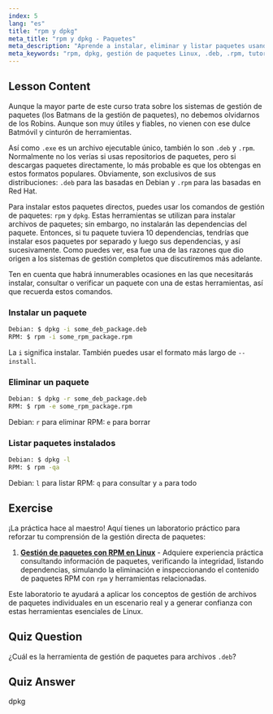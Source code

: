 ```yaml
---
index: 5
lang: "es"
title: "rpm y dpkg"
meta_title: "rpm y dpkg - Paquetes"
meta_description: "Aprende a instalar, eliminar y listar paquetes usando los comandos rpm y dpkg. Comprende la gestión directa de paquetes para archivos .deb y .rpm. ¡Comienza tu viaje en Linux!"
meta_keywords: "rpm, dpkg, gestión de paquetes Linux, .deb, .rpm, tutorial Linux, guía para principiantes, instalar paquetes"
---
```


## Lesson Content

Aunque la mayor parte de este curso trata sobre los sistemas de gestión de paquetes (los Batmans de la gestión de paquetes), no debemos olvidarnos de los Robins. Aunque son muy útiles y fiables, no vienen con ese dulce Batmóvil y cinturón de herramientas.

Así como `.exe` es un archivo ejecutable único, también lo son `.deb` y `.rpm`. Normalmente no los verías si usas repositorios de paquetes, pero si descargas paquetes directamente, lo más probable es que los obtengas en estos formatos populares. Obviamente, son exclusivos de sus distribuciones: `.deb` para las basadas en Debian y `.rpm` para las basadas en Red Hat.

Para instalar estos paquetes directos, puedes usar los comandos de gestión de paquetes: `rpm` y `dpkg`. Estas herramientas se utilizan para instalar archivos de paquetes; sin embargo, no instalarán las dependencias del paquete. Entonces, si tu paquete tuviera 10 dependencias, tendrías que instalar esos paquetes por separado y luego sus dependencias, y así sucesivamente. Como puedes ver, esa fue una de las razones que dio origen a los sistemas de gestión completos que discutiremos más adelante.

Ten en cuenta que habrá innumerables ocasiones en las que necesitarás instalar, consultar o verificar un paquete con una de estas herramientas, así que recuerda estos comandos.

### Instalar un paquete

```bash
Debian: $ dpkg -i some_deb_package.deb
RPM: $ rpm -i some_rpm_package.rpm
```

La `i` significa instalar. También puedes usar el formato más largo de `--install`.

### Eliminar un paquete

```bash
Debian: $ dpkg -r some_deb_package.deb
RPM: $ rpm -e some_rpm_package.rpm
```

Debian: `r` para eliminar
RPM: `e` para borrar

### Listar paquetes instalados

```bash
Debian: $ dpkg -l
RPM: $ rpm -qa
```

Debian: `l` para listar
RPM: `q` para consultar y `a` para todo

## Exercise

¡La práctica hace al maestro! Aquí tienes un laboratorio práctico para reforzar tu comprensión de la gestión directa de paquetes:

1. **[Gestión de paquetes con RPM en Linux](https://labex.io/es/labs/rhel-managing-packages-with-rpm-in-linux-590868)** - Adquiere experiencia práctica consultando información de paquetes, verificando la integridad, listando dependencias, simulando la eliminación e inspeccionando el contenido de paquetes RPM con `rpm` y herramientas relacionadas.

Este laboratorio te ayudará a aplicar los conceptos de gestión de archivos de paquetes individuales en un escenario real y a generar confianza con estas herramientas esenciales de Linux.

## Quiz Question

¿Cuál es la herramienta de gestión de paquetes para archivos `.deb`?

## Quiz Answer

dpkg
